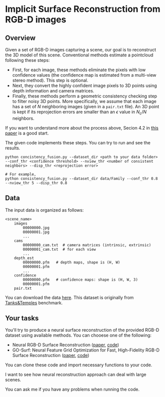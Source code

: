 # Implicit Surface Reconstruction from RGB-D images

## Overview

Given a set of RGB-D images capturing a scene, our goal is to reconstruct the 3D model of this scene. Conventional methods estimate a pointcloud following these steps:
- First, for each image, these methods eliminate the pixels with low confidence values (the confidence map is estimated from a multi-view stereo method). This step is optional.
- Next, they convert the highly confident image pixels to 3D points using depth information and camera matrices. 
- Finally, these methods perform a geometric consistency checking step to filter noisy 3D points. More specifically, we assume that each image has a set of $N$ neighboring images (given in a `pair.txt` file). An 3D point is kept if its reprojection errors are smaller than an $\epsilon$ value in $N_c/N$ neighbors.

If you want to understand more about the process above, Secion 4.2 in [this paper](https://openaccess.thecvf.com/content_ECCV_2018/papers/Yao_Yao_MVSNet_Depth_Inference_ECCV_2018_paper.pdf) is a good start. 

The given code implements these steps. You can try to run and see the results.

    python concistency_fusion.py --dataset_dir <path to your data folder> --conf_thr <confidence threshold> --nview_thr <number of consistent neighbors> --disp_thr <reprojection error>

    # For example,
    python consistency_fusion.py --dataset_dir data/Family --conf_thr 0.8 --nview_thr 5 --disp_thr 0.8

## Data

The input data is organized as follows:

    <scene_name>
        images 
            00000000.jpg    
            00000001.jpg    
            ...
        cams
            00000000_cam.txt  # camera matrices (intrinsic, extrinsic)
            00000001_cam.txt  # for each view 
            ...
        depth_est
            00000000.pfm   # depth maps, shape is (H, W)
            00000001.pfm
            ...
        confidence
            00000000.pfm   # confidence maps: shape is (H, W, 3)
            00000001.pfm
        pair.txt

You can download the data [here](https://drive.google.com/drive/folders/1DyV-7vhpJdPeOr1jteHAEdZwJB5d949s?usp=sharing). This dataset is originally from [Tanks&Temples](https://www.tanksandtemples.org/download/) benchmark.

## Your tasks

You'll try to produce a neural surface reconstruction of the provided RGB-D dataset using available methods. You can chooese one of the following:

- Neural RGB-D Surface Reconstruction ([paper](https://dazinovic.github.io/neural-rgbd-surface-reconstruction/static/pdf/neural_rgbd_surface_reconstruction.pdf), [code](https://github.com/dazinovic/neural-rgbd-surface-reconstruction/tree/main))
- GO-Surf: Neural Feature Grid Optimization for
Fast, High-Fidelity RGB-D Surface Reconstruction ([paper](https://arxiv.org/pdf/2206.14735v2.pdf), [code](https://github.com/JingwenWang95/go-surf))

You can clone these code and import necessary functions to your code.

I want to see how neural reconstruction approach can deal with large scenes. 

You can ask me if you have any problems when running the code.



